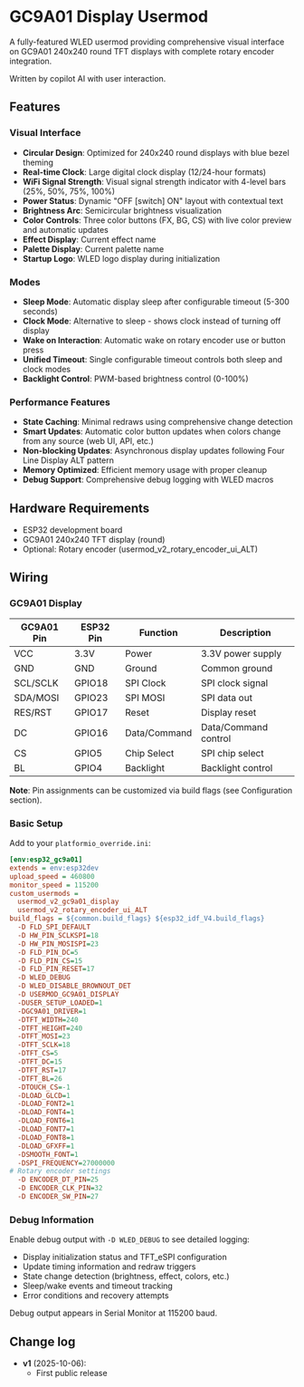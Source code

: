 # GC9A01 Display Usermod

A fully-featured WLED usermod providing comprehensive visual interface on GC9A01 240x240 round TFT displays with complete rotary encoder integration.

Written by copilot AI with user interaction.

## Features

### Visual Interface

- **Circular Design**: Optimized for 240x240 round displays with blue bezel theming
- **Real-time Clock**: Large digital clock display (12/24-hour formats)
- **WiFi Signal Strength**: Visual signal strength indicator with 4-level bars (25%, 50%, 75%, 100%)
- **Power Status**: Dynamic "OFF [switch] ON" layout with contextual text
- **Brightness Arc**: Semicircular brightness visualization
- **Color Controls**: Three color buttons (FX, BG, CS) with live color preview and automatic updates
- **Effect Display**: Current effect name
- **Palette Display**: Current palette name
- **Startup Logo**: WLED logo display during initialization

### Modes

- **Sleep Mode**: Automatic display sleep after configurable timeout (5-300 seconds)
- **Clock Mode**: Alternative to sleep - shows clock instead of turning off display
- **Wake on Interaction**: Automatic wake on rotary encoder use or button press
- **Unified Timeout**: Single configurable timeout controls both sleep and clock modes
- **Backlight Control**: PWM-based brightness control (0-100%)

### Performance Features

- **State Caching**: Minimal redraws using comprehensive change detection
- **Smart Updates**: Automatic color button updates when colors change from any source (web UI, API, etc.)
- **Non-blocking Updates**: Asynchronous display updates following Four Line Display ALT pattern
- **Memory Optimized**: Efficient memory usage with proper cleanup
- **Debug Support**: Comprehensive debug logging with WLED macros

## Hardware Requirements

- ESP32 development board
- GC9A01 240x240 TFT display (round)
- Optional: Rotary encoder (usermod_v2_rotary_encoder_ui_ALT)

## Wiring

### GC9A01 Display

| GC9A01 Pin | ESP32 Pin | Function    | Description |
|------------|-----------|-------------|-------------|
| VCC        | 3.3V      | Power       | 3.3V power supply |
| GND        | GND       | Ground      | Common ground |
| SCL/SCLK   | GPIO18    | SPI Clock   | SPI clock signal |
| SDA/MOSI   | GPIO23    | SPI MOSI    | SPI data out |
| RES/RST    | GPIO17    | Reset       | Display reset |
| DC         | GPIO16    | Data/Command| Data/Command control |
| CS         | GPIO5     | Chip Select | SPI chip select |
| BL         | GPIO4     | Backlight   | Backlight control |

**Note**: Pin assignments can be customized via build flags (see Configuration section).

### Basic Setup

Add to your `platformio_override.ini`:

```ini
[env:esp32_gc9a01]
extends = env:esp32dev
upload_speed = 460800
monitor_speed = 115200
custom_usermods =
  usermod_v2_gc9a01_display
  usermod_v2_rotary_encoder_ui_ALT
build_flags = ${common.build_flags} ${esp32_idf_V4.build_flags}
  -D FLD_SPI_DEFAULT
  -D HW_PIN_SCLKSPI=18
  -D HW_PIN_MOSISPI=23
  -D FLD_PIN_DC=5
  -D FLD_PIN_CS=15
  -D FLD_PIN_RESET=17
  -D WLED_DEBUG
  -D WLED_DISABLE_BROWNOUT_DET
  -D USERMOD_GC9A01_DISPLAY
  -DUSER_SETUP_LOADED=1
  -DGC9A01_DRIVER=1
  -DTFT_WIDTH=240
  -DTFT_HEIGHT=240
  -DTFT_MOSI=23
  -DTFT_SCLK=18
  -DTFT_CS=5
  -DTFT_DC=15
  -DTFT_RST=17
  -DTFT_BL=26
  -DTOUCH_CS=-1
  -DLOAD_GLCD=1
  -DLOAD_FONT2=1
  -DLOAD_FONT4=1
  -DLOAD_FONT6=1
  -DLOAD_FONT7=1
  -DLOAD_FONT8=1
  -DLOAD_GFXFF=1
  -DSMOOTH_FONT=1
  -DSPI_FREQUENCY=27000000
# Rotary encoder settings
  -D ENCODER_DT_PIN=25
  -D ENCODER_CLK_PIN=32
  -D ENCODER_SW_PIN=27
```

### Debug Information

Enable debug output with `-D WLED_DEBUG` to see detailed logging:

- Display initialization status and TFT_eSPI configuration
- Update timing information and redraw triggers
- State change detection (brightness, effect, colors, etc.)
- Sleep/wake events and timeout tracking
- Error conditions and recovery attempts

Debug output appears in Serial Monitor at 115200 baud.

## Change log

- **v1** (2025-10-06):
  - First public release
